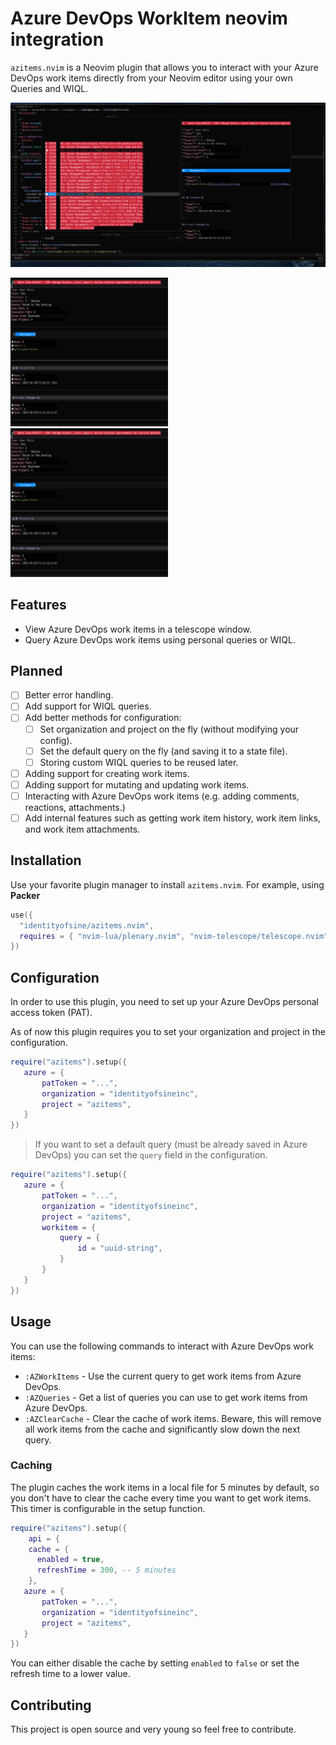 # Azure DevOps WorkItem neovim integration 
`azitems.nvim` is a Neovim plugin that allows you to interact with your Azure DevOps work items directly from your Neovim editor using your own Queries and WIQL.

<img src="./doc/images/image.png" />
<p float="left">
  <img src="./doc/images/image1.png" width="50%" /> 
  <img src="./doc/images/image1.png" width="50%" />
</p>

## Features
- View Azure DevOps work items in a telescope window.
- Query Azure DevOps work items using personal queries or WIQL.

## Planned
- [ ] Better error handling.
- [ ] Add support for WIQL queries.
- [ ] Add better methods for configuration: 
  - [ ] Set organization and project on the fly (without modifying your config).
  - [ ] Set the default query on the fly (and saving it to a state file).
  - [ ] Storing custom WIQL queries to be reused later.
- [ ] Adding support for creating work items.
- [ ] Adding support for mutating and updating work items.
- [ ] Interacting with Azure DevOps work items (e.g. adding comments, reactions, attachments.)
- [ ] Add internal features such as getting work item history, work item links, and work item attachments.

## Installation
Use your favorite plugin manager to install `azitems.nvim`. For example, using **Packer**
```lua
use({
  "identityofsine/azitems.nvim",
  requires = { "nvim-lua/plenary.nvim", "nvim-telescope/telescope.nvim" },
})
```

## Configuration

In order to use this plugin, you need to set up your Azure DevOps personal access token (PAT).

As of now this plugin requires you to set your organization and project in the configuration. 
```lua
require("azitems").setup({
   azure = {
       patToken = "...",
       organization = "identityofsineinc",
       project = "azitems",
   }
})
```

> If you want to set a default query (must be already saved in Azure DevOps) you can set the `query` field in the configuration.
```lua
require("azitems").setup({
   azure = {
       patToken = "...",
       organization = "identityofsineinc",
       project = "azitems",
       workitem = {
           query = {
               id = "uuid-string",
           }
       }
   }
})
```

## Usage

You can use the following commands to interact with Azure DevOps work items:

- `:AZWorkItems` - Use the current query to get work items from Azure DevOps. 
- `:AZQueries` - Get a list of queries you can use to get work items from Azure DevOps.
- `:AZClearCache` - Clear the cache of work items. Beware, this will remove all work items from the cache and significantly slow down the next query.

### Caching

The plugin caches the work items in a local file for 5 minutes by default, so you don't have to clear the cache every time you want to get work items. This timer is configurable in the setup function. 
```lua 
require("azitems").setup({
    api = {
    cache = {
      enabled = true,
      refreshTime = 300, -- 5 minutes
    },
   azure = {
       patToken = "...",
       organization = "identityofsineinc",
       project = "azitems",
   }
})
```
You can either disable the cache by setting `enabled` to `false` or set the refresh time to a lower value.


## Contributing
This project is open source and very young so feel free to contribute. 
